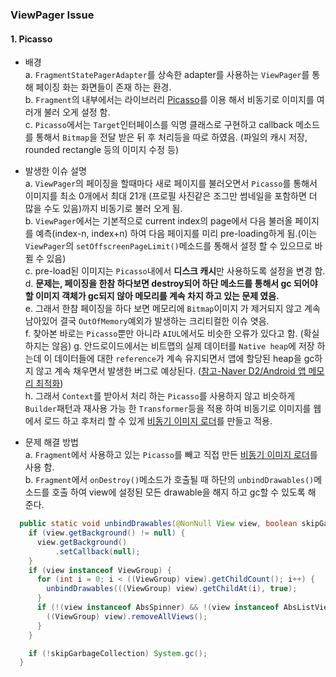 ### ViewPager Issue  
#### 1. Picasso   
- 배경   
a. `FragmentStatePagerAdapter`를 상속한 adapter를 사용하는 `ViewPager`를 통해 페이징 화는 화면들이 존재 하는 환경.    
b. `Fragment`의 내부에서는 라이브러리 [Picasso](http://square.github.io/picasso/)를 이용 해서 비동기로 이미지를 여러개 불러 오게 설정 함.     
c. `Picasso`에서는 `Target`인터페이스를 익명 클래스로 구현하고 callback 메소드를 통해서 `Bitmap`을 전달 받은 뒤 후 처리등을 따로 하였음. (파일의 캐시 저장, rounded rectangle 등의 이미지 수정 등)  

- 발생한 이슈 설명   
a. `ViewPager`의 페이징을 할때마다 새로 페이지를 불러오면서 `Picasso`를 통해서 이미지를 최소 0개에서 최대 21개 (프로필 사진같은 조그만 썸네일을 포함하면 더 많을 수도 있음)까지 비동기로 불러 오게 됨.  
b. `ViewPager`에서는 기본적으로 current index의 page에서 다음 불러올 페이지를 예측(index-n, index+n) 하여 다음 페이지를 미리 pre-loading하게 됨.(이는 `ViewPager`의 `setOffscreenPageLimit()`메소드를 통해서 설정 할 수 있으므로 바뀔 수 있음)  
c. pre-load된 이미지는 `Picasso`내에서 **디스크 캐시**만 사용하도록 설정을 변경 함.  
d. **문제는, 페이징을 한참 하다보면 destroy되어 하단 메소드를 통해서 gc 되어야 할 이미지 객체가 gc되지 않아 메모리를 계속 차지 하고 있는 문제 였음.**  
e. 그래서 한참 페이징을 하다 보면 메모리에 `Bitmap`이미지 가 제거되지 않고 계속 남아있어 결국 `OutOfMemory`예외가 발생하는 크리티컬한 이슈 엿음.   
f. 찾아본 바로는 `Picasso`뿐만 아니라 `AIUL`에서도 비슷한 오류가 있다고 함. (확실하지는 않음)
g. 안드로이드에서는 비트맵의 실제 데이터를 `Native heap`에 저장 하는데 이 데이터들에 대한 `reference`가 계속 유지되면서 앱에 할당된 heap을 gc하지 않고 계속 채우면서 발생한 버그로 예상된다. ([참고-Naver D2/Android 앱 메모리 최적화](http://d2.naver.com/helloworld/539525))   
h. 그래서 `Context`를 받아서 처리 하는 `Picasso`를 사용하지 않고 비슷하게 `Builder`패턴과 재사용 가능 한 `Transformer`등을 적용 하여 비동기로 이미지를 웹에서 로드 하고 후처리 할 수 있게 [비동기 이미지 로더](https://github.com/ksu3101/TIL/blob/master/Android/java/160707_AsyncImageLoader.java)를 만들고 적용. 

- 문제 해결 방법  
a. `Fragment`에서 사용하고 있는 `Picasso`를 빼고 직접 만든 [비동기 이미지 로더](https://github.com/ksu3101/TIL/blob/master/Android/java/160707_AsyncImageLoader.java)를 사용 함.  
b. `Fragment`에서 `onDestroy()`메소드가 호출될 때 하단의 `unbindDrawables()`메소드를 호출 하여 view에 설정된 모든 drawable을 해지 하고 gc할 수 있도록 해 준다.   
```java
  public static void unbindDrawables(@NonNull View view, boolean skipGarbageCollection) {
    if (view.getBackground() != null) {
      view.getBackground()
          .setCallback(null);
    }
    if (view instanceof ViewGroup) {
      for (int i = 0; i < ((ViewGroup) view).getChildCount(); i++) {
        unbindDrawables(((ViewGroup) view).getChildAt(i), true);
      }
      if (!(view instanceof AbsSpinner) && !(view instanceof AbsListView)) {
        ((ViewGroup) view).removeAllViews();
      }
    }

    if (!skipGarbageCollection) System.gc();
  }
```

